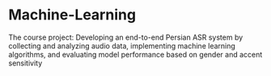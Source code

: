 # Machine-Learning
The course project: Developing an end-to-end Persian ASR system by collecting and analyzing audio data, implementing machine learning algorithms, and evaluating model performance based on gender and accent sensitivity
